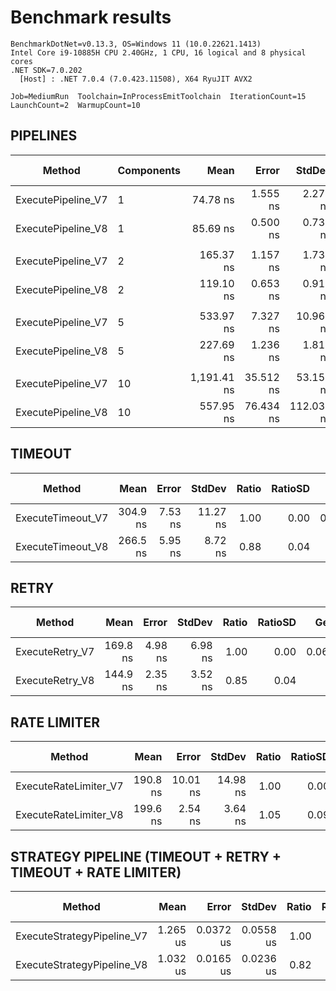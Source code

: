 ﻿# Benchmark results

```text
BenchmarkDotNet=v0.13.3, OS=Windows 11 (10.0.22621.1413)
Intel Core i9-10885H CPU 2.40GHz, 1 CPU, 16 logical and 8 physical cores
.NET SDK=7.0.202
  [Host] : .NET 7.0.4 (7.0.423.11508), X64 RyuJIT AVX2

Job=MediumRun  Toolchain=InProcessEmitToolchain  IterationCount=15
LaunchCount=2  WarmupCount=10
```

## PIPELINES

|             Method | Components |        Mean |     Error |     StdDev |      Median | Ratio | RatioSD |   Gen0 | Allocated | Alloc Ratio |
|------------------- |----------- |------------:|----------:|-----------:|------------:|------:|--------:|-------:|----------:|------------:|
| ExecutePipeline_V7 |          1 |    74.78 ns |  1.555 ns |   2.279 ns |    75.63 ns |  1.00 |    0.00 | 0.0362 |     304 B |        1.00 |
| ExecutePipeline_V8 |          1 |    85.69 ns |  0.500 ns |   0.732 ns |    85.36 ns |  1.15 |    0.04 |      - |         - |        0.00 |
|                    |            |             |           |            |             |       |         |        |           |             |
| ExecutePipeline_V7 |          2 |   165.37 ns |  1.157 ns |   1.732 ns |   165.59 ns |  1.00 |    0.00 | 0.0658 |     552 B |        1.00 |
| ExecutePipeline_V8 |          2 |   119.10 ns |  0.653 ns |   0.915 ns |   119.63 ns |  0.72 |    0.01 |      - |         - |        0.00 |
|                    |            |             |           |            |             |       |         |        |           |             |
| ExecutePipeline_V7 |          5 |   533.97 ns |  7.327 ns |  10.967 ns |   536.79 ns |  1.00 |    0.00 | 0.1545 |    1296 B |        1.00 |
| ExecutePipeline_V8 |          5 |   227.69 ns |  1.236 ns |   1.812 ns |   227.72 ns |  0.43 |    0.01 |      - |         - |        0.00 |
|                    |            |             |           |            |             |       |         |        |           |             |
| ExecutePipeline_V7 |         10 | 1,191.41 ns | 35.512 ns |  53.152 ns | 1,192.79 ns |  1.00 |    0.00 | 0.3014 |    2536 B |        1.00 |
| ExecutePipeline_V8 |         10 |   557.95 ns | 76.434 ns | 112.036 ns |   505.58 ns |  0.47 |    0.09 |      - |         - |        0.00 |

## TIMEOUT

|            Method |     Mean |   Error |   StdDev | Ratio | RatioSD |   Gen0 | Allocated | Alloc Ratio |
|------------------ |---------:|--------:|---------:|------:|--------:|-------:|----------:|------------:|
| ExecuteTimeout_V7 | 304.9 ns | 7.53 ns | 11.27 ns |  1.00 |    0.00 | 0.0868 |     728 B |        1.00 |
| ExecuteTimeout_V8 | 266.5 ns | 5.95 ns |  8.72 ns |  0.88 |    0.04 |      - |         - |        0.00 |

## RETRY

|          Method |     Mean |   Error |  StdDev | Ratio | RatioSD |   Gen0 | Allocated | Alloc Ratio |
|---------------- |---------:|--------:|--------:|------:|--------:|-------:|----------:|------------:|
| ExecuteRetry_V7 | 169.8 ns | 4.98 ns | 6.98 ns |  1.00 |    0.00 | 0.0687 |     576 B |        1.00 |
| ExecuteRetry_V8 | 144.9 ns | 2.35 ns | 3.52 ns |  0.85 |    0.04 |      - |         - |        0.00 |

## RATE LIMITER

|                Method |     Mean |    Error |   StdDev | Ratio | RatioSD |   Gen0 | Allocated | Alloc Ratio |
|---------------------- |---------:|---------:|---------:|------:|--------:|-------:|----------:|------------:|
| ExecuteRateLimiter_V7 | 190.8 ns | 10.01 ns | 14.98 ns |  1.00 |    0.00 | 0.0448 |     376 B |        1.00 |
| ExecuteRateLimiter_V8 | 199.6 ns |  2.54 ns |  3.64 ns |  1.05 |    0.09 | 0.0048 |      40 B |        0.11 |

## STRATEGY PIPELINE (TIMEOUT + RETRY + TIMEOUT + RATE LIMITER)

|                     Method |     Mean |     Error |    StdDev | Ratio | RatioSD |   Gen0 | Allocated | Alloc Ratio |
|--------------------------- |---------:|----------:|----------:|------:|--------:|-------:|----------:|------------:|
| ExecuteStrategyPipeline_V7 | 1.265 us | 0.0372 us | 0.0558 us |  1.00 |    0.00 | 0.2861 |    2400 B |        1.00 |
| ExecuteStrategyPipeline_V8 | 1.032 us | 0.0165 us | 0.0236 us |  0.82 |    0.04 | 0.0076 |      64 B |        0.03 |
